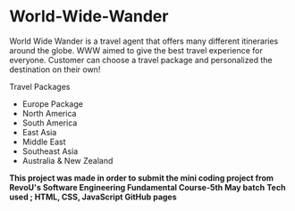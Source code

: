 # World-Wide-Wander

World Wide Wander is a travel agent that offers many different itineraries around the globe. WWW aimed to give the best travel experience for everyone. Customer can choose a travel package and personalized the destination on their own!

Travel Packages
- Europe Package
- North America
- South America
- East Asia
- Middle East
- Southeast Asia
- Australia & New Zealand

__This project was made in order to submit the mini coding project from RevoU's Software Engineering Fundamental Course-5th May batch__
__Tech used ;
HTML, CSS, JavaScript
GitHub pages__
